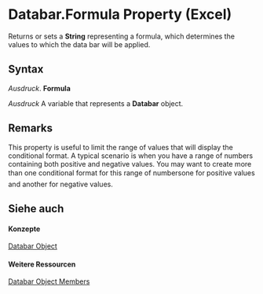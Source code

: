 
# Databar.Formula Property (Excel)

Returns or sets a  **String** representing a formula, which determines the values to which the data bar will be applied.


## Syntax

 _Ausdruck_. **Formula**

 _Ausdruck_ A variable that represents a **Databar** object.


## Remarks

This property is useful to limit the range of values that will display the conditional format. A typical scenario is when you have a range of numbers containing both positive and negative values. You may want to create more than one conditional format for this range of numbersone for positive values and another for negative values.


## Siehe auch


#### Konzepte


[Databar Object](2684e913-c278-e6be-ba9d-053b6ad58bae.md)
#### Weitere Ressourcen


[Databar Object Members](http://msdn.microsoft.com/library/137f7e88-bb61-48a3-d2cb-76a8282cd62e%28Office.15%29.aspx)